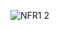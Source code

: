 ![NFR1 2](https://github.com/oleksandrblazhko/ai-211-amitsi/assets/101993484/93a807d4-34d8-446c-835d-13a552a91f15)
